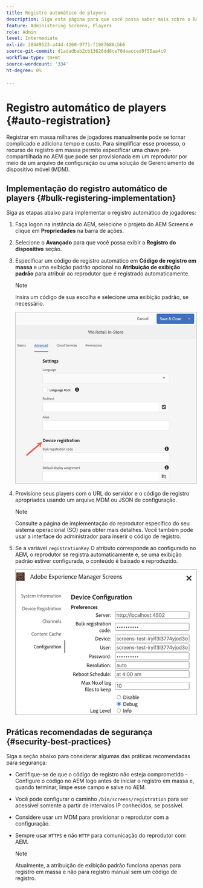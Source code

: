 ```yaml
---
title: Registro automático de players
description: Siga esta página para que você possa saber mais sobre o Registro automático de players com AMS/telas no local.
feature: Administering Screens, Players
role: Admin
level: Intermediate
exl-id: 28449523-a44d-4260-9771-f1987686cbb6
source-git-commit: d1adadbab2cb13626dd8ce70deacced9f55aa4c9
workflow-type: tm+mt
source-wordcount: '334'
ht-degree: 0%

---
```


# Registro automático de players {#auto-registration}

Registrar em massa milhares de jogadores manualmente pode se tornar complicado e adiciona tempo e custo. Para simplificar esse processo, o recurso de registro em massa permite especificar uma chave pré-compartilhada no AEM que pode ser provisionada em um reprodutor por meio de um arquivo de configuração ou uma solução de Gerenciamento de dispositivo móvel (MDM).

## Implementação do registro automático de players {#bulk-registering-implementation}

Siga as etapas abaixo para implementar o registro automático de jogadores:

1. Faça logon na instância do AEM, selecione o projeto do AEM Screens e clique em **Propriedades** na barra de ações.
1. Selecione o **Avançado** para que você possa exibir a **Registro do dispositivo** seção.

1. Especificar um código de registro automático em **Código de registro em massa** e uma exibição padrão opcional no **Atribuição de exibição padrão** para atribuir ao reprodutor que é registrado automaticamente.

   >[!NOTE]
   >Insira um código de sua escolha e selecione uma exibição padrão, se necessário.

   ![imagem](/help/user-guide/assets/auto-registration/auto-register1.png)
1. Provisione seus players com o URL do servidor e o código de registro apropriados usando um arquivo MDM ou JSON de configuração.

   >[!NOTE]
   >Consulte a página de implementação do reprodutor específico do seu sistema operacional (SO) para obter mais detalhes. Você também pode usar a interface do administrador para inserir o código de registro.

1. Se a variável `registrationKey` O atributo corresponde ao configurado no AEM, o reprodutor se registra automaticamente e, se uma exibição padrão estiver configurada, o conteúdo é baixado e reproduzido.

   ![imagem](/help/user-guide/assets/auto-registration/auto-register2.png)

## Práticas recomendadas de segurança {#security-best-practices}

Siga a seção abaixo para considerar algumas das práticas recomendadas para segurança:

* Certifique-se de que o código de registro não esteja comprometido - Configure o código no AEM logo antes de iniciar o registro em massa e, quando terminar, limpe esse campo e salve no AEM.

* Você pode configurar o caminho `/bin/screens/registration` para ser acessível somente a partir de intervalos IP conhecidos, se possível.

* Considere usar um MDM para provisionar o reprodutor com a configuração.

* Sempre usar `HTTPS` e não `HTTP` para comunicação do reprodutor com AEM.

  >[!NOTE]
  >Atualmente, a atribuição de exibição padrão funciona apenas para registro em massa e não para registro manual sem um código de registro.
